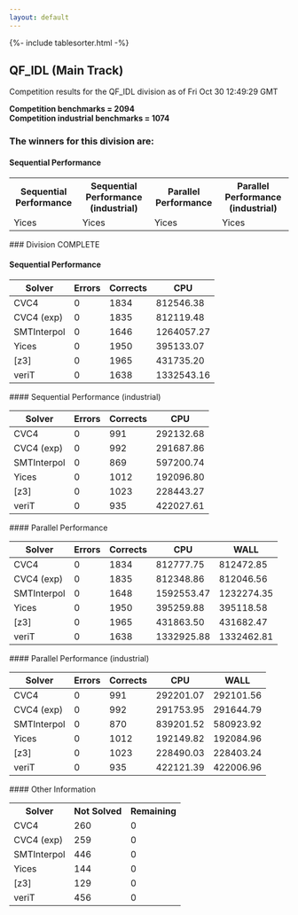 ```yaml
---
layout: default
---
```

{%- include tablesorter.html -%}

##  QF_IDL (Main Track)

Competition results for the QF_IDL division as of Fri Oct 30 12:49:29 GMT

**Competition benchmarks = 2094** 
**<br/>Competition industrial benchmarks = 1074** 

### The winners for this division are: 
#### Sequential Performance
<table>
<tr>
<th class="center">Sequential Performance</th>
<th class="center">Sequential Performance (industrial)</th>
<th class="center">Parallel Performance</th>
<th class="center">Parallel Performance (industrial)</th>
</tr>
<tr class="center">
<td>Yices</td>
<td>Yices</td>
<td>Yices</td>
<td>Yices</td>
</tr>
</table>
### Division COMPLETE
 




#### Sequential Performance
<table id="sequential" class="result sorted">
<thead>
<tr>
<th class="center">Solver</th><th class="center">Errors</th>
<th class="center">Corrects</th>
<th class="center">CPU</th>
</tr>
</thead>
<tr>
<td>CVC4</td>
<td class="right">0</td>
<td class="right">1834</td>
<td class="right">812546.38</td>
</tr>
<tr>
<td>CVC4 (exp)</td>
<td class="right">0</td>
<td class="right">1835</td>
<td class="right">812119.48</td>
</tr>
<tr>
<td>SMTInterpol</td>
<td class="right">0</td>
<td class="right">1646</td>
<td class="right">1264057.27</td>
</tr>
<tr>
<td>Yices</td>
<td class="right">0</td>
<td class="right">1950</td>
<td class="right">395133.07</td>
</tr>
<tr>
<td>[z3]</td>
<td class="right">0</td>
<td class="right">1965</td>
<td class="right">431735.20</td>
</tr>
<tr>
<td>veriT</td>
<td class="right">0</td>
<td class="right">1638</td>
<td class="right">1332543.16</td>
</tr>
</table>
#### Sequential Performance (industrial)
<table id="sequentiali" class="result sorted">
<thead>
<tr>
<th class="center">Solver</th><th class="center">Errors</th>
<th class="center">Corrects</th>
<th class="center">CPU</th>
</tr>
</thead>
<tr>
<td>CVC4</td>
<td class="right">0</td>
<td class="right">991</td>
<td class="right">292132.68</td>
</tr>
<tr>
<td>CVC4 (exp)</td>
<td class="right">0</td>
<td class="right">992</td>
<td class="right">291687.86</td>
</tr>
<tr>
<td>SMTInterpol</td>
<td class="right">0</td>
<td class="right">869</td>
<td class="right">597200.74</td>
</tr>
<tr>
<td>Yices</td>
<td class="right">0</td>
<td class="right">1012</td>
<td class="right">192096.80</td>
</tr>
<tr>
<td>[z3]</td>
<td class="right">0</td>
<td class="right">1023</td>
<td class="right">228443.27</td>
</tr>
<tr>
<td>veriT</td>
<td class="right">0</td>
<td class="right">935</td>
<td class="right">422027.61</td>
</tr>
</table>
#### Parallel Performance
<table id="parallel" class="result sorted">
<thead>
<tr>
<th class="center">Solver</th><th class="center">Errors</th>
<th class="center">Corrects</th>
<th class="center">CPU</th>
<th class="center">WALL</th>
</tr>
</thead>
<tr>
<td>CVC4</td>
<td class="right">0</td>
<td class="right">1834</td>
<td class="right">812777.75</td>
<td class="right">812472.85</td>
</tr>
<tr>
<td>CVC4 (exp)</td>
<td class="right">0</td>
<td class="right">1835</td>
<td class="right">812348.86</td>
<td class="right">812046.56</td>
</tr>
<tr>
<td>SMTInterpol</td>
<td class="right">0</td>
<td class="right">1648</td>
<td class="right">1592553.47</td>
<td class="right">1232274.35</td>
</tr>
<tr>
<td>Yices</td>
<td class="right">0</td>
<td class="right">1950</td>
<td class="right">395259.88</td>
<td class="right">395118.58</td>
</tr>
<tr>
<td>[z3]</td>
<td class="right">0</td>
<td class="right">1965</td>
<td class="right">431863.50</td>
<td class="right">431682.47</td>
</tr>
<tr>
<td>veriT</td>
<td class="right">0</td>
<td class="right">1638</td>
<td class="right">1332925.88</td>
<td class="right">1332462.81</td>
</tr>

</table>
#### Parallel Performance (industrial)
<table id="paralleli" class="result sorted">
<thead>
<tr>
<th class="center">Solver</th><th class="center">Errors</th>
<th class="center">Corrects</th>
<th class="center">CPU</th>
<th class="center">WALL</th>
</tr>
</thead>
<tr>
<td>CVC4</td>
<td class="right">0</td>
<td class="right">991</td>
<td class="right">292201.07</td>
<td class="right">292101.56</td>
</tr>
<tr>
<td>CVC4 (exp)</td>
<td class="right">0</td>
<td class="right">992</td>
<td class="right">291753.95</td>
<td class="right">291644.79</td>
</tr>
<tr>
<td>SMTInterpol</td>
<td class="right">0</td>
<td class="right">870</td>
<td class="right">839201.52</td>
<td class="right">580923.92</td>
</tr>
<tr>
<td>Yices</td>
<td class="right">0</td>
<td class="right">1012</td>
<td class="right">192149.82</td>
<td class="right">192084.96</td>
</tr>
<tr>
<td>[z3]</td>
<td class="right">0</td>
<td class="right">1023</td>
<td class="right">228490.03</td>
<td class="right">228403.24</td>
</tr>
<tr>
<td>veriT</td>
<td class="right">0</td>
<td class="right">935</td>
<td class="right">422121.39</td>
<td class="right">422006.96</td>
</tr>

</table>
#### Other Information
<table>
<tr>
<th class="center">Solver</th>
<th class="center">Not Solved</th>
<th class="center">Remaining</th>
</tr>
<tr>
<td>CVC4</td>
<td class="right">260</td>
<td class="right">0</td>
</tr>
<tr>
<td>CVC4 (exp)</td>
<td class="right">259</td>
<td class="right">0</td>
</tr>
<tr>
<td>SMTInterpol</td>
<td class="right">446</td>
<td class="right">0</td>
</tr>
<tr>
<td>Yices</td>
<td class="right">144</td>
<td class="right">0</td>
</tr>
<tr>
<td>[z3]</td>
<td class="right">129</td>
<td class="right">0</td>
</tr>
<tr>
<td>veriT</td>
<td class="right">456</td>
<td class="right">0</td>
</tr>
</table>

